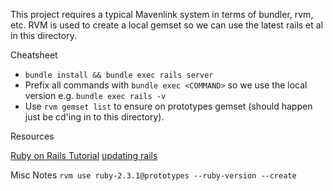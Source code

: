 This project requires a typical Mavenlink system in terms of bundler, rvm, etc. RVM is used to create a local gemset so we can use the latest rails et al in this directory.


Cheatsheet

* `bundle install && bundle exec rails server`
* Prefix all commands with `bundle exec <COMMAND>` so we use the local version e.g. `bundle exec rails -v`
* Use `rvm gemset list` to ensure on prototypes gemset (should happen just be cd'ing in to this directory).

Resources

[Ruby on Rails Tutorial](http://www.railstutorial.org/)
[updating rails](http://railsapps.github.io/updating-rails.html)

Misc Notes
`rvm use ruby-2.3.1@prototypes --ruby-version --create`

